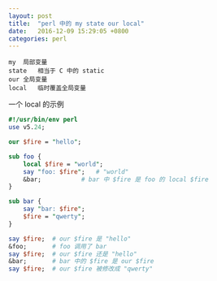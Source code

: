 ```yaml
---
layout: post
title:  "perl 中的 my state our local"
date:   2016-12-09 15:29:05 +0800
categories: perl
---
```


	my	局部变量
	state	相当于 C 中的 static
	our	全局变量
	local	临时覆盖全局变量

一个 local 的示例

```perl
#!/usr/bin/env perl
use v5.24;

our $fire = "hello";

sub foo {
	local $fire = "world";
	say "foo: $fire";	# "world"
	&bar;			# bar 中 $fire 是 foo 的 local $fire
}

sub bar {
	say "bar: $fire";
	$fire = "qwerty";
}

say $fire;	# our $fire 是 "hello"
&foo;		# foo 调用了 bar
say $fire;	# our $fire 还是 "hello"
&bar;		# bar 中的 $fire 是 our $fire
say $fire;	# our $fire 被修改成 "qwerty"
```
